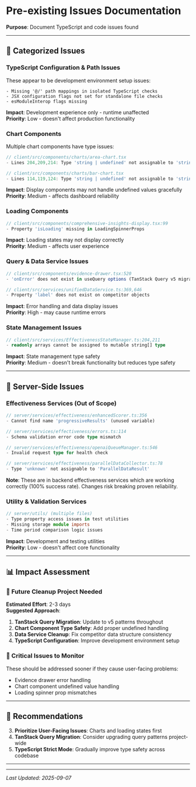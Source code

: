 # Pre-existing Issues Documentation

**Purpose**: Document TypeScript and code issues found 


---

## 🎯 Categorized Issues

### TypeScript Configuration & Path Issues
These appear to be development environment setup issues:

```
- Missing '@/' path mappings in isolated TypeScript checks
- JSX configuration flags not set for standalone file checks  
- esModuleInterop flags missing
```

**Impact**: Development experience only - runtime unaffected  
**Priority**: Low - doesn't affect production functionality

### Chart Components
Multiple chart components have type issues:

```typescript
// client/src/components/charts/area-chart.tsx
- Lines 204,209,214: Type 'string | undefined' not assignable to 'string'

// client/src/components/charts/bar-chart.tsx  
- Lines 114,119,124: Type 'string | undefined' not assignable to 'string'
```

**Impact**: Display components may not handle undefined values gracefully  
**Priority**: Medium - affects dashboard reliability

### Loading Components
```typescript
// client/src/components/comprehensive-insights-display.tsx:99
- Property 'isLoading' missing in LoadingSpinnerProps
```

**Impact**: Loading states may not display correctly  
**Priority**: Medium - affects user experience

### Query & Data Service Issues
```typescript
// client/src/components/evidence-drawer.tsx:520
- 'onError' does not exist in useQuery options (TanStack Query v5 migration issue)

// client/src/services/unifiedDataService.ts:369,646  
- Property 'label' does not exist on competitor objects
```

**Impact**: Error handling and data display issues  
**Priority**: High - may cause runtime errors

### State Management Issues
```typescript
// client/src/services/EffectivenessStateManager.ts:204,211
- readonly arrays cannot be assigned to mutable string[] type
```

**Impact**: State management type safety  
**Priority**: Medium - doesn't break functionality but reduces type safety

---

## 🏢 Server-Side Issues

### Effectiveness Services (Out of Scope)
```typescript
// server/services/effectiveness/enhancedScorer.ts:356
- Cannot find name 'progressiveResults' (unused variable)

// server/services/effectiveness/errors.ts:114  
- Schema validation error code type mismatch

// server/services/effectiveness/openaiQueueManager.ts:546
- Invalid request type for health check

// server/services/effectiveness/parallelDataCollector.ts:78
- Type 'unknown' not assignable to 'ParallelDataResult'
```

**Note**: These are in backend effectiveness services which are working correctly (100% success rate). Changes risk breaking proven reliability.

### Utility & Validation Services
```typescript  
// server/utils/ (multiple files)
- Type property access issues in test utilities
- Missing storage module imports
- Time period comparison logic issues
```

**Impact**: Development and testing utilities  
**Priority**: Low - doesn't affect core functionality

---

## 📊 Impact Assessment

### 🔧 Future Cleanup Project Needed
**Estimated Effort**: 2-3 days  
**Suggested Approach**:
1. **TanStack Query Migration**: Update to v5 patterns throughout
2. **Chart Component Type Safety**: Add proper undefined handling
3. **Data Service Cleanup**: Fix competitor data structure consistency  
4. **TypeScript Configuration**: Improve development environment setup

### 🚨 Critical Issues to Monitor
These should be addressed sooner if they cause user-facing problems:
- Evidence drawer error handling
- Chart component undefined value handling
- Loading spinner prop mismatches

---

## 🎯 Recommendations

3. **Prioritize User-Facing Issues**: Charts and loading states first
4. **TanStack Query Migration**: Consider upgrading query patterns project-wide
5. **TypeScript Strict Mode**: Gradually improve type safety across codebase

---



---

*Last Updated: 2025-09-07*